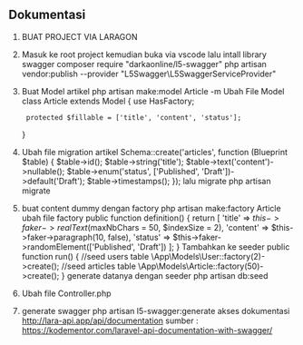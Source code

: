 ## Dokumentasi
1. BUAT PROJECT VIA LARAGON
2. Masuk ke root project kemudian buka via vscode lalu intall library swagger
   composer require "darkaonline/l5-swagger"
   php artisan vendor:publish --provider "L5Swagger\L5SwaggerServiceProvider"
3. Buat Model artikel
   	php artisan make:model Article -m
    Ubah File Model
    class Article extends Model
    {
        use HasFactory;
    
        protected $fillable = ['title', 'content', 'status'];
    }
4. Ubah file migration artikel
    Schema::create('articles', function (Blueprint $table) {
            $table->id();
            $table->string('title');
            $table->text('content')->nullable();
            $table->enum('status', ['Published', 'Draft'])->default('Draft');
            $table->timestamps();
        });
  lalu migrate 
  php artisan migrate
5. buat content dummy dengan factory
   php artisan make:factory Article
   ubah file factory
   public function definition()
    {
        return [
            'title'   => $this->faker->realText($maxNbChars = 50, $indexSize = 2),
            'content' => $this->faker->paragraph(10, false),
            'status'  => $this->faker->randomElement(['Published', 'Draft'])
        ];
    }
    Tambahkan ke seeder
    public function run()
    {
        //seed users table
        \App\Models\User::factory(2)->create();
        //seed articles table
        \App\Models\Article::factory(50)->create();
    }
    generate datanya dengan seeder
    php artisan db:seed

6. Ubah file Controller.php
   <?php
    //app/Http/Controllers/Controller.php
    
    namespace App\Http\Controllers;
    
    use Illuminate\Foundation\Auth\Access\AuthorizesRequests;
    use Illuminate\Foundation\Bus\DispatchesJobs;
    use Illuminate\Foundation\Validation\ValidatesRequests;
    use Illuminate\Routing\Controller as BaseController;
    
    /**
    * @OA\Info(
    *     version="1.0.0",
    *     title="Kodementor Api Documentation",
    *     description="Kodementor Api Documentation",
    *     @OA\Contact(
    *         name="Vijay Rana",
    *         email="info@kodementor.com"
    *     ),
    *     @OA\License(
    *         name="Apache 2.0",
    *         url="http://www.apache.org/licenses/LICENSE-2.0.html"
    *     )
    * ),
    * @OA\Server(
    *     url="/api/v1",
    * ),
    */
    class Controller extends BaseController
    {
        use AuthorizesRequests, DispatchesJobs, ValidatesRequests;
    }

7. generate swagger php artisan l5-swagger:generate
akses dokumentasi 
http://lara-api.app/api/documentation
sumber : https://kodementor.com/laravel-api-documentation-with-swagger/